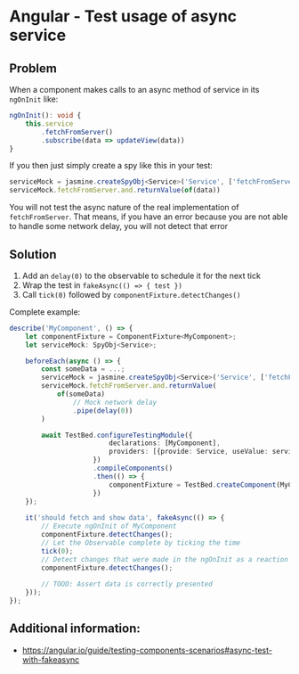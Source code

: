 # Angular - Test usage of async service
## Problem
When a component makes calls to an async method of service in its `ngOnInit` like:

```ts
ngOnInit(): void {
    this.service
        .fetchFromServer()
        .subscribe(data => updateView(data))
}
```

If you then just simply create a spy like this in your test:

```ts
serviceMock = jasmine.createSpyObj<Service>('Service', ['fetchFromServer']);
serviceMock.fetchFromServer.and.returnValue(of(data))
```

You will not test the async nature of the real implementation of `fetchFromServer`.
That means, if you have an error because you are not able to handle some network delay, 
you will not detect that error

## Solution
1. Add an `delay(0)` to the observable to schedule it for the next tick
2. Wrap the test in `fakeAsync(() => { test })`
3. Call `tick(0)` followed by `componentFixture.detectChanges()`

Complete example:

```ts
describe('MyComponent', () => {
    let componentFixture = ComponentFixture<MyComponent>;
    let serviceMock: SpyObj<Service>;

    beforeEach(async () => {
        const someData = ...;
        serviceMock = jasmine.createSpyObj<Service>('Service', ['fetchFromServer']);
        serviceMock.fetchFromServer.and.returnValue(
            of(someData)
                // Mock network delay
                .pipe(delay(0))
        )

        await TestBed.configureTestingModule({
                         declarations: [MyComponent],
                         providers: [{provide: Service, useValue: serviceMock}]
                     })
                     .compileComponents()
                     .then(() => {
                         componentFixture = TestBed.createComponent(MyComponent);
                     })
    });
    
    it('should fetch and show data', fakeAsync(() => {
        // Execute ngOnInit of MyComponent
        componentFixture.detectChanges();
        // Let the Observable complete by ticking the time
        tick(0);
        // Detect changes that were made in the ngOnInit as a reaction of the completion of the Observable
        componentFixture.detectChanges();
        
        // TOOO: Assert data is correctly presented
    }));
});
```

## Additional information:
* https://angular.io/guide/testing-components-scenarios#async-test-with-fakeasync
